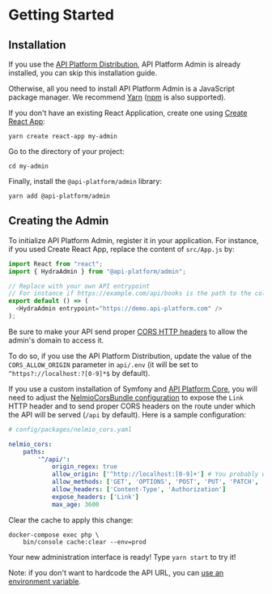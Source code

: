 # Getting Started

## Installation

If you use the [API Platform Distribution](../distribution/), API Platform Admin is already installed, you can skip this installation guide.

Otherwise, all you need to install API Platform Admin is a JavaScript package manager. We recommend [Yarn](https://yarnpkg.com/) ([npm](https://www.npmjs.com/) is also supported).

If you don't have an existing React Application, create one using [Create React App](https://create-react-app.dev/):

```console
yarn create react-app my-admin
```

Go to the directory of your project:

```console
cd my-admin
```

Finally, install the `@api-platform/admin` library:

```console
yarn add @api-platform/admin
```

## Creating the Admin

To initialize API Platform Admin, register it in your application.
For instance, if you used Create React App, replace the content of `src/App.js` by:

```javascript
import React from "react";
import { HydraAdmin } from "@api-platform/admin";

// Replace with your own API entrypoint
// For instance if https://example.com/api/books is the path to the collection of book resources, then the entrypoint is https://example.com/api
export default () => (
  <HydraAdmin entrypoint="https://demo.api-platform.com" />
);
```

Be sure to make your API send proper [CORS HTTP headers](https://developer.mozilla.org/en-US/docs/Web/HTTP/CORS) to allow
the admin's domain to access it.

To do so, if you use the API Platform Distribution, update the value of the `CORS_ALLOW_ORIGIN` parameter in `api/.env` (it will be set to `^https?://localhost:?[0-9]*$`
by default).

If you use a custom installation of Symfony and [API Platform Core](../core/), you will need to adjust the [NelmioCorsBundle configuration](https://github.com/nelmio/NelmioCorsBundle#configuration) to expose the `Link` HTTP header and to send proper CORS headers on the route under which the API will be served (`/api` by default).
Here is a sample configuration:

```yaml
# config/packages/nelmio_cors.yaml

nelmio_cors:
    paths:
        '^/api/':
            origin_regex: true
            allow_origin: ['^http://localhost:[0-9]+'] # You probably want to change this regex to match your real domain
            allow_methods: ['GET', 'OPTIONS', 'POST', 'PUT', 'PATCH', 'DELETE']
            allow_headers: ['Content-Type', 'Authorization']
            expose_headers: ['Link']
            max_age: 3600
```

Clear the cache to apply this change:

```console
docker-compose exec php \
    bin/console cache:clear --env=prod
```

Your new administration interface is ready! Type `yarn start` to try it!

Note: if you don't want to hardcode the API URL, you can [use an environment variable](https://create-react-app.dev/docs/adding-custom-environment-variables).
